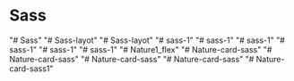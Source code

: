 # Sass
"# Sass" 
"# Sass-layot" 
"# Sass-layot" 
"# sass-1" 
"# sass-1" 
"# sass-1" 
"# sass-1" 
"# sass-1" 
"# sass-1" 
"# Nature1_flex" 
"# Nature-card-sass" 
"# Nature-card-sass" 
"# Nature-card-sass" 
"# Nature-card-sass" 
"# Nature-card-sass1" 
